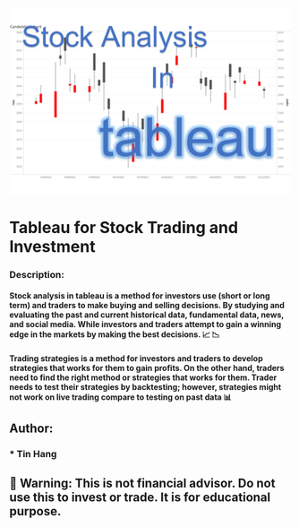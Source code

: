 <img src="tableau.PNG">

# Tableau for Stock Trading and Investment  
### Description:
#### Stock analysis in tableau is a method for investors use (short or long term) and traders to make buying and selling decisions. By studying and evaluating the past and current historical data, fundamental data, news, and social media. While investors and traders attempt to gain a winning edge in the markets by making the best decisions. :chart_with_upwards_trend: :chart_with_downwards_trend:  

#### Trading strategies is a method for investors and traders to develop strategies that works for them to gain profits. On the other hand, traders need to find the right method or strategies that works for them. Trader needs to test their strategies by backtesting; however, strategies might not work on live trading compare to testing on past data :bar_chart:  
## Author:  
### * Tin Hang  

## 🔴 Warning: This is not financial advisor.  Do not use this to invest or trade. It is for educational purpose.  
